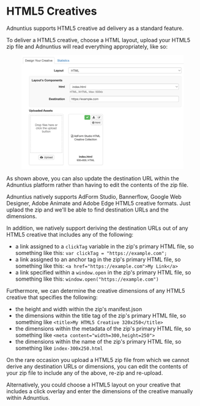 # HTML5 Creatives

Adnuntius supports HTML5 creative ad delivery as a standard feature.&#x20;

To deliver a HTML5 creative, choose a HTML layout, upload your HTML5 zip file and Adnuntius will read everything appropriately, like so:

<figure><img src="../../.gitbook/assets/Example-HTML-Creative-Adnuntius.png" alt=""><figcaption></figcaption></figure>

As shown above, you can also update the destination URL within the Adnuntius platform rather than having to edit the contents of the zip file.

Adnuntius natively supports AdForm Studio, Bannerflow, Google Web Designer, Adobe Animate and Adobe Edge HTML5 creative formats. Just uplaod the zip and we'll be able to find destination URLs and the dimensions.

In addition, we natively support deriving the destination URLs out of any HTML5 creative that includes any of the following:

* a link assigned to a `clickTag` variable in the zip's primary HTML file, so something like this: `var clickTag = "https://example.com";`
* a link assigned to an anchor tag in the zip's primary HTML file, so something like this: `<a href="https://example.com">My Link</a>`
* a link specified within a `window.open` in the zip's primary HTML file, so something like this: `window.open("https://example.com")`

Furthermore, we can determine the creative dimensions of any HTML5 creative that specifies the following:

* the height and width within the zip's manifest.json
* the dimensions within the title tag of the zip's primary HTML file, so something like `<title>My HTML5 Creative 320x250</title>`
* the dimensions within the metadata of the zip's primary HTML file, so something like `<meta content="width=300,height=250">`
* the dimensions within the name of the zip's primary HTML file, so something like `index-300x250.html`

On the rare occasion you upload a HTML5 zip file from which we cannot derive any destination URLs or dimensions, you can edit the contents of your zip file to include any of the above, re-zip and re-upload.

Alternatively, you could choose a HTML5 layout on your creative that includes a click overlay and enter the dimensions of the creative manually within Adnuntius.

